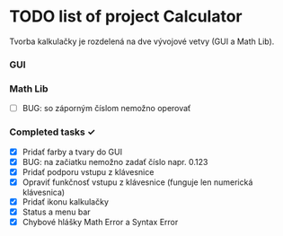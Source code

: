 # TODO list of project Calculator
Tvorba kalkulačky je rozdelená na dve vývojové vetvy (GUI a Math Lib).

### GUI


### Math Lib
- [ ] BUG: so záporným číslom nemožno operovať

### Completed tasks ✓
- [x] Pridať farby a tvary do GUI
- [x] BUG: na začiatku nemožno zadať číslo napr. 0.123
- [x] Pridať podporu vstupu z klávesnice
- [x] Opraviť funkčnosť vstupu z klávesnice (funguje len numerická klávesnica)
- [x] Pridať ikonu kalkulačky
- [x] Status a menu bar
- [x] Chybové hlášky Math Error a Syntax Error

